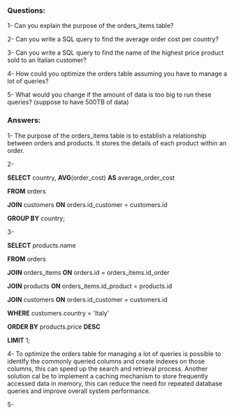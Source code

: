 ### Questions:

1- Can you explain the purpose of the orders_items table?

2- Can you write a SQL query to find the average order cost per country?

3- Can you write a SQL query to find the name of the highest price product sold to an Italian customer?

4- How could you optimize the orders table assuming you have to manage a lot of queries?

5- What would you change if the amount of data is too big to run these queries? (suppose to have 500TB of data)


### Answers:
1- The purpose of the orders_items table is to establish a relationship between orders and products. It stores the details of each product within an order.

2- 

**SELECT** country, **AVG**(order_cost) **AS** average_order_cost

**FROM** orders

**JOIN** customers **ON** orders.id_customer = customers.id

**GROUP BY** country;

3-

**SELECT** products.name

**FROM** orders

**JOIN** orders_items **ON** orders.id = orders_items.id_order

**JOIN** products **ON** orders_items.id_product = products.id

**JOIN** customers **ON** orders.id_customer = customers.id

**WHERE** customers.country = 'Italy'

**ORDER BY** products.price **DESC**

**LIMIT** 1;

4- To optimize the orders table for managing a lot of queries is possible to identify the commonly queried columns and create indexes on those columns, this can speed up the search and retrieval process. Another solution cal be to implement a caching mechanism to store frequently accessed data in memory, this can reduce the need for repeated database queries and improve overall system performance.

5-


